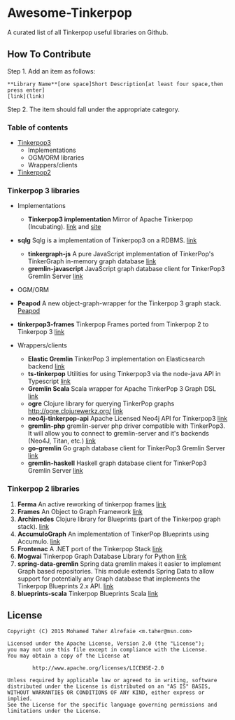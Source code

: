 # Awesome-Tinkerpop
A curated list of all Tinkerpop useful libraries on Github.

## How To Contribute
Step 1. Add an item as follows:
```
**Library Name**[one space]Short Description[at least four space,then press enter]
[link](link)
```

Step 2. The item should fall under the appropriate category.


### Table of contents
* [Tinkerpop3](#Tinkerpop3)
	- Implementations
	- OGM/ORM libraries
	- Wrappers/clients
* [Tinkerpop2](#Tinkerpop2)



### <A NAME="Tinkerpop3"></A>Tinkerpop 3 libraries
* Implementations
    * **Tinkerpop3 implementation** Mirror of Apache Tinkerpop (Incubating). 
[link](https://github.com/apache/incubator-tinkerpop) and [site](http://tinkerpop.incubator.apache.org/)
 * **sqlg** Sqlg is a implementation of Tinkerpop3 on a RDBMS. [link](https://github.com/pietermartin/sqlg)
    * **tinkergraph-js** A pure JavaScript implementation of TinkerPop's TinkerGraph in-memory graph database
[link](https://github.com/jbmusso/tinkergraph-js)
   * **gremlin-javascript** JavaScript graph database client for TinkerPop3 Gremlin Server
[link](https://github.com/jbmusso/gremlin-javascript)

* OGM/ORM
 * **Peapod** A new object-graph-wrapper for the Tinkerpop 3 graph stack.
[Peapod](https://github.com/bayofmany/peapod)
 * **tinkerpop3-frames** Tinkerpop Frames ported from Tinkerpop 2 to Tinkerpop 3
 [link](https://github.com/jsight/tinkerpop3-frames)
* Wrappers/clients
    * **Elastic Gremlin** TinkerPop 3 implementation on Elasticsearch backend
[link](https://github.com/rmagen/elastic-gremlin)
    * **ts-tinkerpop** Utilities for using Tinkerpop3 via the node-java API in Typescript
[link](https://github.com/RedSeal-co/ts-tinkerpop)
    * **Gremlin Scala** Scala wrapper for Apache TinkerPop 3 Graph DSL
[link](https://github.com/mpollmeier/gremlin-scala)
    * **ogre** Clojure library for querying TinkerPop graphs http://ogre.clojurewerkz.org/
[link](https://github.com/clojurewerkz/ogre)
    * **neo4j-tinkerpop-api** Apache Licensed Neo4j API for Tinkerpop3
[link](https://github.com/neo4j-contrib/neo4j-tinkerpop-api)
    * **gremlin-php** gremlin-server php driver compatible with TinkerPop3. It will allow you to connect to gremlin-server and it's backends (Neo4J, Titan, etc.)
[link](https://github.com/PommeVerte/gremlin-php)
   * **go-gremlin** Go graph database client for TinkerPop3 Gremlin Server [link](https://github.com/go-gremlin/gremlin)
   *  **gremlin-haskell** Haskell graph database client for TinkerPop3 Gremlin Server
[link](https://github.com/nakaji-dayo/gremlin-haskell)

    

### <A NAME="Tinkerpop2"></A>Tinkerpop 2 libraries
1. **Ferma** An active reworking of tinkerpop frames
[link](https://github.com/Syncleus/Ferma)
1. **Frames** An Object to Graph Framework
[link](https://github.com/tinkerpop/frames)
1. **Archimedes** Clojure library for Blueprints (part of the Tinkerpop graph stack).
[link](https://github.com/clojurewerkz/archimedes)
1. **AccumuloGraph** An implementation of TinkerPop Blueprints using Accumulo.
[link](https://github.com/JHUAPL/AccumuloGraph)
1. **Frontenac** A .NET port of the Tinkerpop Stack
[link](https://github.com/Loupi/Frontenac)
1. **Mogwai** Tinkerpop Graph Database Library for Python
[link](https://github.com/platinummonkey/mogwai)
1. **spring-data-gremlin** Spring data gremlin makes it easier to implement Graph based repositories. This module extends Spring Data to allow support for potentially any Graph database that implements the Tinkerpop Blueprints 2.x API.
[link](https://github.com/gjrwebber/spring-data-gremlin)
1. **blueprints-scala** Tinkerpop Blueprints Scala
[link](https://github.com/anvie/blueprints-scala)


## License
```
Copyright (C) 2015 Mohamed Taher Alrefaie <m.taher@msn.com>

Licensed under the Apache License, Version 2.0 (the "License");
you may not use this file except in compliance with the License.
You may obtain a copy of the License at

        http://www.apache.org/licenses/LICENSE-2.0

Unless required by applicable law or agreed to in writing, software
distributed under the License is distributed on an "AS IS" BASIS,
WITHOUT WARRANTIES OR CONDITIONS OF ANY KIND, either express or implied.
See the License for the specific language governing permissions and
limitations under the License.
```
